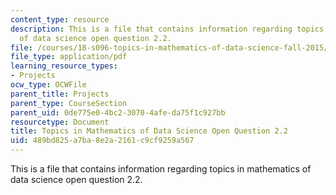 ```yaml
---
content_type: resource
description: This is a file that contains information regarding topics in mathematics
  of data science open question 2.2.
file: /courses/18-s096-topics-in-mathematics-of-data-science-fall-2015/489bd825a7ba8e2a2161c9cf9259a567_MIT18_S096F15_Open2.2.pdf
file_type: application/pdf
learning_resource_types:
- Projects
ocw_type: OCWFile
parent_title: Projects
parent_type: CourseSection
parent_uid: 0de775e0-4bc2-3070-4afe-da75f1c927bb
resourcetype: Document
title: Topics in Mathematics of Data Science Open Question 2.2
uid: 489bd825-a7ba-8e2a-2161-c9cf9259a567
---
```

This is a file that contains information regarding topics in mathematics of data science open question 2.2.


